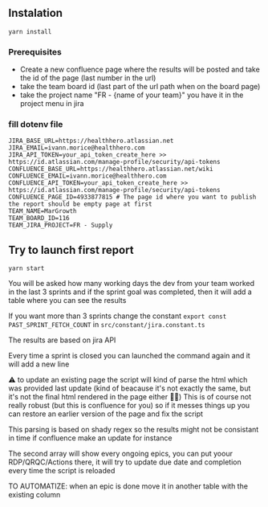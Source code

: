 ## Instalation

```
yarn install

```

### Prerequisites

- Create a new confluence page where the results will be posted and take the id of the page (last number in the url)
- take the team board id (last part of the url path when on the board page)
- take the project name "FR - {name of your team}" you have it in the project menu in jira

### fill dotenv file

```
JIRA_BASE_URL=https://healthhero.atlassian.net
JIRA_EMAIL=ivann.morice@healthhero.com
JIRA_API_TOKEN=your_api_token_create_here >> https://id.atlassian.com/manage-profile/security/api-tokens
CONFLUENCE_BASE_URL=https://healthhero.atlassian.net/wiki
CONFLUENCE_EMAIL=ivann.morice@healthhero.com
CONFLUENCE_API_TOKEN=your_api_token_create_here >> https://id.atlassian.com/manage-profile/security/api-tokens
CONFLUENCE_PAGE_ID=4933877815 # The page id where you want to publish the report should be empty page at first
TEAM_NAME=MarGrowth
TEAM_BOARD_ID=116
TEAM_JIRA_PROJECT=FR - Supply
```

## Try to launch first report

```
yarn start
```

You will be asked how many working days the dev from your team worked in the last 3 sprints and if the sprint goal was completed, then it will add a table where you can see the results

If you want more than 3 sprints change the constant `export const PAST_SPRINT_FETCH_COUNT` in `src/constant/jira.constant.ts`

The results are based on jira API

Every time a sprint is closed you can launched the command again and it will add a new line

⚠️ to update an existing page the script will kind of parse the html which was provided last update (kind of beacause it's not exactly the same, but it's not the final html rendered in the page either 🤷‍♂️)
This is of course not really robust (but this is confluence for you) so if it messes things up you can restore an earlier version of the page and fix the script

This parsing is based on shady regex so the results might not be consistant in time if confluence make an update for instance

The second array will show every ongoing epics, you can put yoour RDP/QRQC/Actions there, it will try to update due date and completion every time the script is reloaded

TO AUTOMATIZE: when an epic is done move it in another table with the existing column
